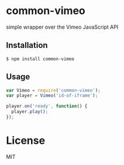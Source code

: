 # common-vimeo

simple wrapper over the Vimeo JavaScript API


## Installation

```
$ npm install common-vimeo
```

## Usage


```js
var Vimeo = require('common-vimeo');
var player = Vimeo('id-of-iframe');

player.on('ready', function() {
  player.play();
});

```

# License

  MIT
